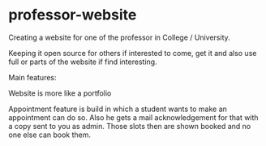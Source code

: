 # professor-website
Creating a website for one of the professor in College / University.

Keeping it open source for others if interested to come, get it and also use full or parts of the website if find interesting.

Main features:

Website is more like a portfolio

Appointment feature is build in which a student wants to make an appointment can do so. Also he gets a mail acknowledgement for that with a copy sent to you as admin. Those slots then are shown booked and no one else can book them.
